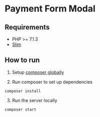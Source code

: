 # Payment Form Modal

## Requirements

- PHP >= 7.1.3
- [Slim](http://www.slimframework.com/)

## How to run

1. Setup [composer globally](https://getcomposer.org/doc/00-intro.md#globally)

2. Run composer to set up dependencies

```
composer install
```

3. Run the server locally

```
composer start
```
